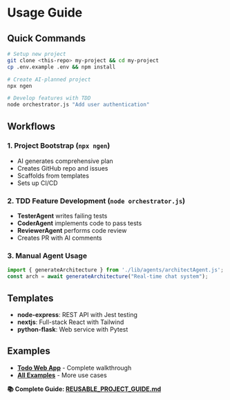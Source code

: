 # Usage Guide

## Quick Commands

```bash
# Setup new project
git clone <this-repo> my-project && cd my-project
cp .env.example .env && npm install

# Create AI-planned project
npx ngen

# Develop features with TDD
node orchestrator.js "Add user authentication"
```

## Workflows

### 1. Project Bootstrap (`npx ngen`)
- AI generates comprehensive plan
- Creates GitHub repo and issues
- Scaffolds from templates
- Sets up CI/CD

### 2. TDD Feature Development (`node orchestrator.js`)
- **TesterAgent** writes failing tests
- **CoderAgent** implements code to pass tests
- **ReviewerAgent** performs code review
- Creates PR with AI comments

### 3. Manual Agent Usage
```javascript
import { generateArchitecture } from './lib/agents/architectAgent.js';
const arch = await generateArchitecture("Real-time chat system");
```

## Templates
- **node-express**: REST API with Jest testing
- **nextjs**: Full-stack React with Tailwind
- **python-flask**: Web service with Pytest

## Examples
- **[Todo Web App](TODO_WEB_APP_EXAMPLE.md)** - Complete walkthrough
- **[All Examples](EXAMPLES.md)** - More use cases

**📚 Complete Guide: [REUSABLE_PROJECT_GUIDE.md](REUSABLE_PROJECT_GUIDE.md)**